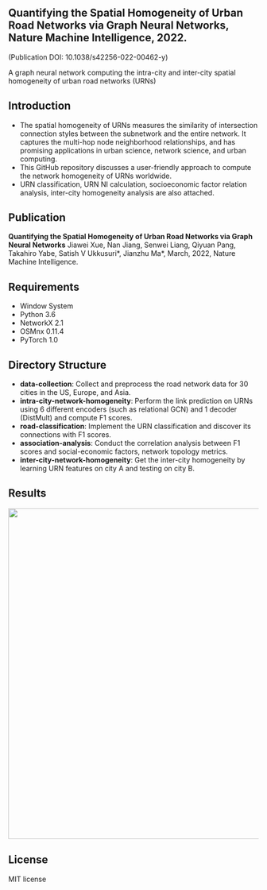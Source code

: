 ## Quantifying the Spatial Homogeneity of Urban Road Networks via Graph Neural Networks, Nature Machine Intelligence, 2022.
(Publication DOI: 10.1038/s42256-022-00462-y)

A graph neural network computing the intra-city and inter-city spatial homogeneity of urban road networks (URNs) 

## Introduction

* The spatial homogeneity of URNs measures the similarity of intersection connection styles between the subnetwork and the entire network. 
It captures the multi-hop node neighborhood relationships, and has promising applications in urban science, network science, and urban computing.
* This GitHub repository discusses a user-friendly approach to compute the network homogeneity of URNs worldwide. 
* URN classification, URN NI calculation, socioeconomic factor relation analysis, inter-city homogeneity analysis are also attached.  

## Publication

**Quantifying the Spatial Homogeneity of Urban Road Networks via Graph Neural Networks**
Jiawei Xue, Nan Jiang, Senwei Liang, Qiyuan Pang, Takahiro Yabe, Satish V Ukkusuri\*, Jianzhu Ma\*, March, 2022, Nature Machine Intelligence. 

## Requirements
* Window System
* Python 3.6
* NetworkX 2.1 
* OSMnx 0.11.4
* PyTorch 1.0 

## Directory Structure

* **data-collection**: Collect and preprocess the road network data for 30 cities in the US, Europe, and Asia. 
* **intra-city-network-homogeneity**: Perform the link prediction on URNs using 6 different encoders (such as relational GCN) and 1 decoder (DistMult) and compute F1 scores.
* **road-classification**: Implement the URN classification and discover its connections with F1 scores.
* **association-analysis**: Conduct the correlation analysis between F1 scores and social-economic factors, network topology metrics.
* **inter-city-network-homogeneity**: Get the inter-city homogeneity by learning URN features on city A and testing on city B.

## Results

<p align="center">
  <img src="https://github.com/jiang719/road-network-predictability/blob/master/main-figure/001.png" width="666">
</p>

## License
MIT license

